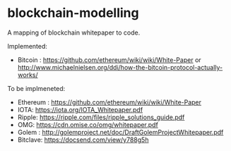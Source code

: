 # blockchain-modelling
A mapping of blockchain whitepaper to code.

Implemented:
- Bitcoin : https://github.com/ethereum/wiki/wiki/White-Paper or http://www.michaelnielsen.org/ddi/how-the-bitcoin-protocol-actually-works/

To be implmeneted:
- Ethereum : https://github.com/ethereum/wiki/wiki/White-Paper
- IOTA: https://iota.org/IOTA_Whitepaper.pdf
- Ripple: https://ripple.com/files/ripple_solutions_guide.pdf
- OMG: https://cdn.omise.co/omg/whitepaper.pdf
- Golem : http://golemproject.net/doc/DraftGolemProjectWhitepaper.pdf
- Bitclave: https://docsend.com/view/y788g5h



